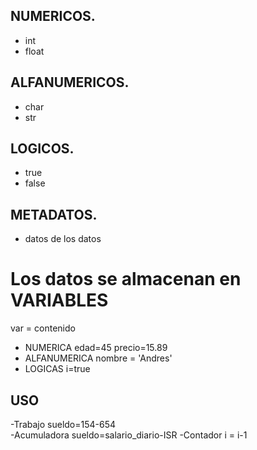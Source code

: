 ## NUMERICOS. 

* int
* float

## ALFANUMERICOS.

* char 
* str

## LOGICOS.

* true 
* false

## METADATOS.

* datos de los datos
 
# Los datos se almacenan en VARIABLES 
 
 var = contenido
 
* NUMERICA        edad=45 precio=15.89
* ALFANUMERICA    nombre = 'Andres' 
* LOGICAS         i=true

 ## USO
-Trabajo        sueldo=154-654  
-Acumuladora    sueldo=salario_diario-ISR
-Contador       i = i-1
